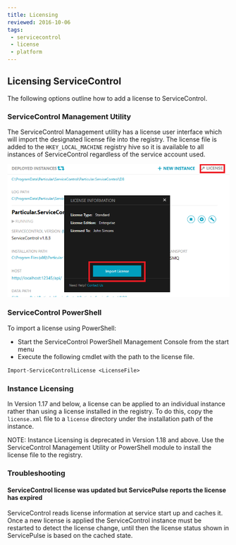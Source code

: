 ```yaml
---
title: Licensing
reviewed: 2016-10-06
tags:
 - servicecontrol
 - license
 - platform
---
```



## Licensing ServiceControl

The following options outline how to add a license to ServiceControl.


### ServiceControl Management Utility

The ServiceControl Management utility has a license user interface which will import the designated license file into the registry. The license file is added to the `HKEY_LOCAL_MACHINE` registry hive so it is available to all instances of ServiceControl regardless of the service account used.

![](managementutil-addlicense.png 'width=500')


### ServiceControl PowerShell

To import a license using PowerShell:

 * Start the ServiceControl PowerShell Management Console from the start menu
 * Execute the following cmdlet with the path to the license file.

```ps
Import-ServiceControlLicense <LicenseFile>
```


### Instance Licensing

In Version 1.17 and below, a license can be applied to an individual instance rather than using a license installed in the registry. To do this, copy the `license.xml` file to a `license` directory under the installation path of the instance.

NOTE: Instance Licensing is deprecated in Version 1.18 and above. Use the ServiceControl Management Utility or PowerShell module to install the license file to the registry.


### Troubleshooting

#### ServiceControl license was updated but ServicePulse reports the license has expired

ServiceControl reads license information at service start up and caches it. Once a new license is applied the ServiceControl instance must be restarted to detect the license change, until then the license status shown in ServicePulse is based on the cached state.